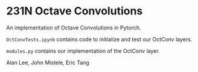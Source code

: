 # 231N Octave Convolutions

An implementation of Octave Convolutions in Pytorch.

`OctConvTests.ipynb` contains code to initialize and test our OctConv layers.

`modules.py` contains our implementation of the OctConv layer.

Alan Lee, John Mistele, Eric Tang
